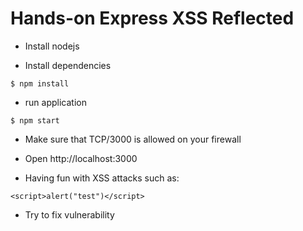 # Hands-on Express XSS Reflected

* Install nodejs

* Install dependencies

```console
$ npm install
```

* run application

```console
$ npm start
```

* Make sure that TCP/3000 is allowed on your firewall

* Open http://localhost:3000

* Having fun with XSS attacks such as:

````
<script>alert("test")</script>
````

* Try to fix vulnerability
